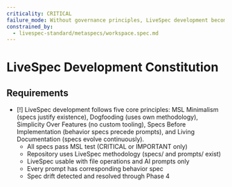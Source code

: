 ```yaml
---
criticality: CRITICAL
failure_mode: Without governance principles, LiveSpec development becomes inconsistent and violates its own philosophy
constrained_by:
  - livespec-standard/metaspecs/workspace.spec.md
---
```


# LiveSpec Development Constitution

## Requirements
- [!] LiveSpec development follows five core principles: MSL Minimalism (specs justify existence), Dogfooding (uses own methodology), Simplicity Over Features (no custom tooling), Specs Before Implementation (behavior specs precede prompts), and Living Documentation (specs evolve continuously).
  - All specs pass MSL test (CRITICAL or IMPORTANT only)
  - Repository uses LiveSpec methodology (specs/ and prompts/ exist)
  - LiveSpec usable with file operations and AI prompts only
  - Every prompt has corresponding behavior spec
  - Spec drift detected and resolved through Phase 4
